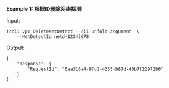**Example 1: 根据ID删除网络探测**



Input: 

```
tccli vpc DeleteNetDetect --cli-unfold-argument  \
    --NetDetectId netd-12345678
```

Output: 
```
{
    "Response": {
        "RequestId": "6aa316a4-07d2-4355-b87d-40b7f22972b0"
    }
}
```

